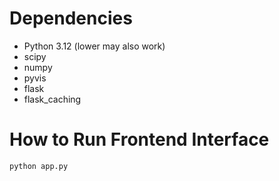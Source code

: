 # Dependencies
- Python 3.12 (lower may also work)
- scipy
- numpy
- pyvis
- flask
- flask_caching

# How to Run Frontend Interface
```
python app.py
```
